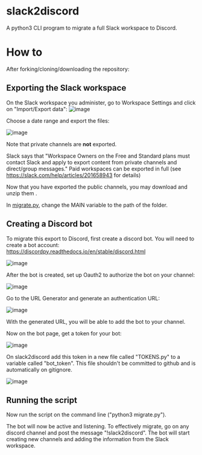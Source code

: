 # slack2discord
A python3 CLI program to migrate a full Slack workspace to Discord. 

# How to 

After forking/cloning/downloading the repository:

## Exporting the Slack workspace

On the Slack workspace you administer, go to Workspace Settings  and click on "Import/Export data":
![image](https://user-images.githubusercontent.com/7917951/186669908-c2179578-a45e-418d-b05b-14abc974ad83.png)

Choose a date range and export the files:

![image](https://user-images.githubusercontent.com/7917951/186670106-2ebd0abb-2a49-48d7-8f67-92c7afcb0d47.png)


Note that private channels are __not__ exported. 

Slack says that "Workspace Owners on the Free and Standard plans must contact Slack and apply to export content from private channels and direct/group messages."
Paid workspaces can be exported in full (see https://slack.com/help/articles/201658943 for details)


Now that you have exported the public channels, you may download and unzip them .

In [migrate.py](https://github.com/lubianat/slack2discord/blob/master/src/slack2discord/migrate.py), change the MAIN variable to the path of the folder. 

## Creating a Discord bot

To migrate this export to Discord, first create a discord bot.  You will need to create a bot account: https://discordpy.readthedocs.io/en/stable/discord.html 

![image](https://user-images.githubusercontent.com/7917951/186671829-af735879-42fd-413a-9c71-46f85ea2ac7e.png)

After the bot is created, set up Oauth2 to authorize the bot on your channel:

![image](https://user-images.githubusercontent.com/7917951/186672932-b0b69f29-9201-4c46-ab45-53d17a0a1094.png)

Go to the URL Generator and generate an authentication URL:

![image](https://user-images.githubusercontent.com/7917951/186673472-0e60b916-25d3-4ddc-94de-5f8e7e5b43e9.png)

With the generated URL, you will be able to add the bot to your channel.  

Now on the bot page, get a token for your bot:

![image](https://user-images.githubusercontent.com/7917951/186673832-c8d5c75a-afc0-4a8e-988b-05a82fd71711.png)

On slack2discord add this token in a new file called "TOKENS.py" to a variable called "bot_token". 
This file shouldn't be committed to github and is automatically on gitignore. 

![image](https://user-images.githubusercontent.com/7917951/186673883-a6922fc4-9f58-403c-a02f-bada34aaffb0.png)

## Running the script

Now run the script on the command line ("python3 migrate.py"). 

The bot will now be active and listening. To effectively migrate, go on any discord channel and post the message "!slack2discord". The bot will start creating new channels and adding the information from the Slack workspace.


